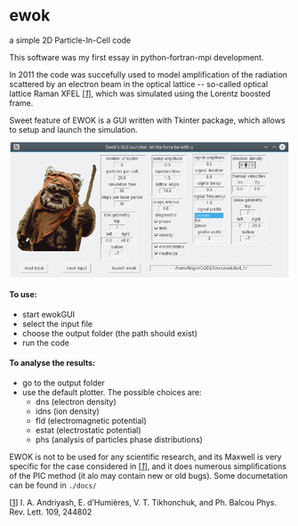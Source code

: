 # ewok
a simple 2D Particle-In-Cell code

This software was my first essay in python-fortran-mpi development.

In 2011 the code was succefully used to model amplification of the radiation scattered by an electron beam in the optical lattice -- so-called optical lattice Raman XFEL [<cite>[1]</cite>], which was simulated using the Lorentz boosted frame.

Sweet feature of EWOK is a GUI written with Tkinter package, which allows to setup and launch the simulation.

<p align="center"><img src="https://github.com/hightower8083/ewok/blob/master/docs/gui-snap.png" width="500"/></p>

#### To use:
- start ewokGUI
- select the input file
- choose the output folder (the path should exist)
- run the code

#### To analyse the results:
- go to the output folder
- use the default plotter. The possible choices are:
  - dns (electron density)
  - idns (ion density)
  - fld (electromagnetic potential)
  - estat (electrostatic potential)
  - phs (analysis of particles phase distributions)
  
EWOK is not to be used for any scientific research, and its Maxwell is very specific for the case considered in [<cite>[1]</cite>], and it does numerous simplifications of the PIC method (it alo may contain new or old bugs). Some documetation can be found in `./docs/`

\[[1]\] I. A. Andriyash, E. d’Humières, V. T. Tikhonchuk, and Ph. Balcou Phys. Rev. Lett. 109, 244802

[1]:https://doi.org/10.1103/PhysRevLett.109.244802
